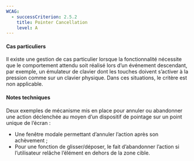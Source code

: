 ```yaml
---
WCAG:
  - successCriterion: 2.5.2
    title: Pointer Cancellation
    level: A
---
```


#### Cas particuliers

Il existe une gestion de cas particulier lorsque la fonctionnalité nécessite que le comportement attendu soit réalisé lors d’un événement descendant, par exemple, un émulateur de clavier dont les touches doivent s’activer à la pression comme sur un clavier physique. Dans ces situations, le critère est non applicable.

#### Notes techniques

Deux exemples de mécanisme mis en place pour annuler ou abandonner une action déclenchée au moyen d’un dispositif de pointage sur un point unique de l’écran :

- Une fenêtre modale permettant d’annuler l’action après son achèvement ;
- Pour une fonction de glisser/déposer, le fait d’abandonner l’action si l’utilisateur relâche l’élément en dehors de la zone cible.
